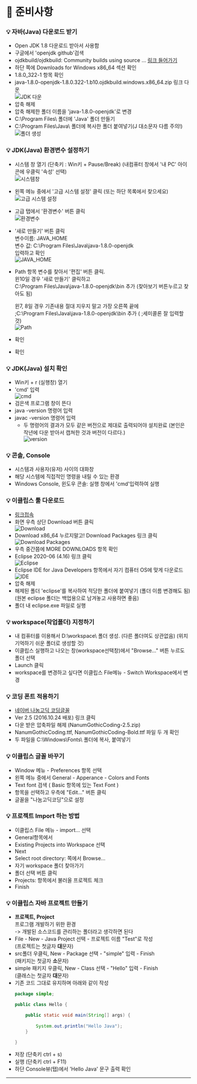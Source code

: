 # :pushpin: 준비사항

### :bulb: **자바(Java) 다운로드 받기**
- Open JDK 1.8 다운로드 받아서 사용함
- 구글에서 'openjdk github'검색
- ojdkbuild/ojdkbuild: Community builds using source ... [링크 들어가기](https://github.com/ojdkbuild/ojdkbuild)
- 하단 쪽에 Downloads for Windows x86_64 섹션 확인
- 1.8.0_322-1 항목 확인
- java-1.8.0-openjdk-1.8.0.322-1.b10.ojdkbuild.windows.x86_64.zip 링크 다운   
![JDK 다운](https://i.imgur.com/Pfamxy7.png)
- 압축 해제
- 압축 해제한 폴더 이름을 'java-1.8.0-openjdk'로 변경
- C:\Program Files\ 폴더에 'Java' 폴더 만들기
- C:\Program Files\Java\ 폴더에 복사한 폴더 붙여넣기(J 대소문자 다름 주의!)   
![폴더 생성](https://i.imgur.com/IZSDPCO.png)

### :bulb: **JDK(Java) 환경변수 설정하기**
- 시스템 창 열기 (단축키 : Win키 + Pause/Break) (내컴퓨터 창에서 '내 PC' 아이콘에 우클릭 '속성' 선택)   
![시스템창](https://i.imgur.com/s2jtF7t.png)
- 왼쪽 메뉴 중에서 '고급 시스템 설정' 클릭 (또는 하단 목록에서 찾으세요)   
![고급 시스템 설정](https://i.imgur.com/Cjr1Tmn.png)
- 고급 탭에서 '환경변수' 버튼 클릭   
![환경변수](https://i.imgur.com/oDNab5O.png)
- '새로 만들기' 버튼 클릭   
변수이름: JAVA_HOME   
변수 값: C:\Program Files\Java\java-1.8.0-openjdk   
입력하고 확인   
![JAVA_HOME](https://i.imgur.com/QCxgk7l.png)
- Path 항목 변수를 찾아서 '편집' 버튼 클릭.   
윈10일 경우 '새로 만들기' 클릭하고   
	C:\Program Files\Java\java-1.8.0-openjdk\bin 추가 (찾아보기 버튼누르고 찾아도 됨)

	윈7, 8일 경우 기존내용 절대 지우지 말고 가장 오른쪽 끝에   
		;C:\Program Files\Java\java-1.8.0-openjdk\bin 추가 ( ;세미콜론 잘 입력할 것)   
![Path](https://i.imgur.com/LMPisNh.png)
- 확인
- 확인

### :bulb: **JDK(Java) 설치 확인**
- Win키 + r (실행창) 열기
- 'cmd' 입력   
![cmd](https://i.imgur.com/tZDcXRe.png)
- 검은색 프로그램 창이 뜬다
- java -version 명령어 입력
- javac -version 명령어 입력
	- 두 명령어의 결과가 모두 같은 버전으로 제대로 출력되어야 설치완료 (본인은 작년에 다운 받아서 캡쳐한 것과 버전이 다르다.)   
![version](https://i.imgur.com/aP9YljD.png)

### :bulb: **콘솔, Console**
- 시스템과 사용자(유저) 사이의 대화창
- 해당 시스템에 직접적인 명령을 내릴 수 있는 환경
- Windows Console, 윈도우 콘솔: 실행 창에서 'cmd'입력하여 실행

### :bulb: **이클립스 툴 다운로드**
- [링크접속](http://www.eclipse.org/)
- 화면 우측 상단 Download 버튼 클릭   
![Download](https://i.imgur.com/yfeCM6L.png)
- Download x86_64 누르지말고! Download Packages 링크 클릭   
![Download Packages](https://i.imgur.com/Rw73Sji.png)
- 우측 중간쯤에 MORE DOWNLOADS 항목 확인
- Eclipse 2020-06 (4.16) 링크 클릭   
![Eclipse](https://i.imgur.com/xYKmYdS.png)
- Eclipse IDE for Java Developers 항목에서 자기 컴퓨터 OS에 맞게 다운로드   
![IDE](https://i.imgur.com/H75lFks.png)
- 압축 해제
- 해제된 폴더 'eclipse'를 복사하여 적당한 폴더에 붙여넣기 (폴더 이름 변경해도 됨) (원본 eclipse 폴더는 백업용으로 남겨놓고 사용하면 좋음)
- 폴더 내 eclipse.exe 파일로 실행

### :bulb: **workspace(작업폴더) 지정하기**
- 내 컴퓨터를 이용해서 D:\workspace\ 폴더 생성. (다른 폴더여도 상관없음) (위치 기억하기 쉬운 폴더로 생성할 것)
- 이클립스 실행하고 나오는 창(workspace선택창)에서 "Browse..." 버튼 누르도 폴더 선택
- Launch 클릭
- workspace를 변경하고 싶다면 이클립스 File메뉴 - Switch Workspace에서 변경


### :bulb: **코딩 폰트 적용하기**
- [네이버 나눔고딕 코딩글꼴](https://github.com/naver/nanumfont)
- Ver 2.5 (2016.10.24 배포) 링크 클릭
- 다운 받은 압축파일 해제 (NanumGothicCoding-2.5.zip)
- NanumGothicCoding.ttf, NanumGothicCoding-Bold.ttf 파일 두 개 확인
- 두 파일을 C:\Windows\Fonts\ 폴더에 복사, 붙여넣기

### :bulb: **이클립스 글꼴 바꾸기**
- Window 메뉴 - Preferences 항목 선택
- 왼쪽 메뉴 중에서 General - Apperance - Colors and Fonts
- Text font 검색 ( Basic 항목에 있는 Text Font )
- 항목을 선택하고 우측에 "Edit..." 버튼 클릭
- 글꼴을 "나눔고딕코딩"으로 설정

### :bulb: **프로젝트 Import 하는 방법**
- 이클립스 File 메뉴 - import... 선택
- General항목에서
- Existing Projects into Workspace 선택
- Next
- Select root directory: 쪽에서 Browse...
- 자기 workspace 폴더 찾아가기
- 폴더 선택 버튼 클릭
- Projects: 항목에서 불러올 프로젝트 체크
- Finish

### :bulb: **이클립스 자바 프로젝트 만들기**
- **프로젝트, Project**   
프로그램 개발하기 위한 환경   
-> 개발된 소스코드를 관리하는 폴더라고 생각하면 된다
- File - New - Java Project 선택 - 프로젝트 이름 "Test"로 작성   
(프로젝트는 첫글자 **대**문자)
- src폴더 우클릭, New - Package 선택 - "simple" 입력 - Finish   
(패키지는 첫글자 **소**문자)
- simple 패키지 우클릭, New - Class 선택 - "Hello" 입력 - Finish   
(클래스는 첫글자 **대**문자)
- 기존 코드 그대로 유지하며 아래와 같이 작성
    ```java
    package simple;

    public class Hello {

	    public static void main(String[] args) {
		
		    System.out.println("Hello Java");
	    }
		
    }
    ```
- 저장 (단축키 ctrl + s)
- 실행 (단축키 ctrl + F11)
- 하단 Console뷰(탭)에서 'Hello Java' 문구 출력 확인
---